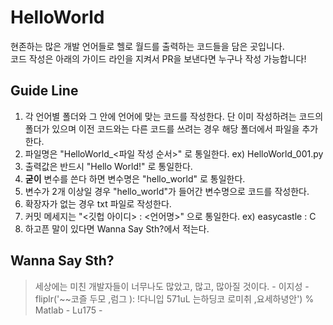 # HelloWorld
 현존하는 많은 개발 언어들로 헬로 월드를 출력하는 코드들을 담은 곳입니다.
 <br>
 코드 작성은 아래의 가이드 라인을 지켜서 PR을 보낸다면 누구나 작성 가능합니다!

## Guide Line
1. 각 언어별 폴더와 그 안에 언어에 맞는 코드를 작성한다. 단 이미 작성하려는 코드의 폴더가 있으며 이전 코드와는 다른 코드를 쓰려는 경우 해당 폴더에서 파일을 추가한다.
2. 파일명은 "HelloWorld_<파일 작성 순서>" 로 통일한다. ex) HelloWorld_001.py
4. 출력값은 반드시 "Hello World!" 로 통일한다.
5. **굳이** 변수를 쓴다 하면 변수명은 "hello_world" 로 통일한다.
6. 변수가 2개 이상일 경우 "hello_world"가 들어간 변수명으로 코드를 작성한다.
7. 확장자가 없는 경우 txt 파일로 작성한다.
8. 커밋 메세지는 "<깃헙 아이디> : <언어명>" 으로 통일한다. ex) easycastle : C
9. 하고픈 말이 있다면 Wanna Say Sth?에서 적는다.

## Wanna Say Sth?
> 세상에는 미친 개발자들이 너무나도 많았고, 많고, 많아질 것이다. - 이지성 -
> fliplr('~~코즐 두모 ,럼그 ): !다니입 571uL 는하딩코 로미취 ,요세하녕안')  % Matlab - Lu175 -